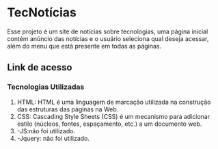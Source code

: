 # TecNotícias
Esse projeto é um site de notícias sobre tecnologias, uma página inicial contém anúncio das notícias e o usuário seleciona qual deseja acessar, além do menu que está presente em todas as páginas.

## Link de acesso

### Tecnologias Utilizadas

1. HTML: HTML é uma linguagem de marcação utilizada na construção das estruturas das páginas na Web.
2. CSS: Cascading Style Sheets (CSS) é um mecanismo para adicionar estilo (núcleos, fontes, espaçamento, etc.) a um documento web.
3. -JS:não foi utilizado.
4. -Jquery: não foi utilizado.
